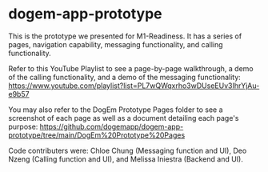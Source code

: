 # dogem-app-prototype
This is the prototype we presented for M1-Readiness. It has a series of pages, navigation capability, messaging functionality, and calling functionality.

Refer to this YouTube Playlist to see a page-by-page walkthrough, a demo of the calling functionality, and a demo of the messaging functionality: https://www.youtube.com/playlist?list=PL7wQWqxrho3wDUseEUv3IhrYjAu-e9b57

You may also refer to the DogEm Prototype Pages folder to see a screenshot of each page as well as a document detailing each page's purpose: https://github.com/dogemapp/dogem-app-prototype/tree/main/DogEm%20Prototype%20Pages

Code contributers were: Chloe Chung (Messaging function and UI), Deo Nzeng (Calling function and UI), and Melissa Iniestra (Backend and UI).
